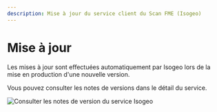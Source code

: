 ```yaml
---
description: Mise à jour du service client du Scan FME (Isogeo)
---
```


# Mise à jour

Les mises à jour sont effectuées automatiquement par Isogeo lors de la mise en production d'une nouvelle version.

Vous pouvez consulter les notes de versions dans le détail du service.

![Consulter les notes de version du service Isogeo](/assets/versions_notes.png)

<!-- Pour les versions du service inférieures à la 2.5, les mises à jour sont toujours manuelles.

Pour mettre à jour il suffit de procéder à :

1. une [désinstallation du service existant](uninstall.html) ;
2. une [nouvelle installation](setup.html).

La nouvelle installation vous permet de bénéficier ensuite des mises à jour automatiques. -->